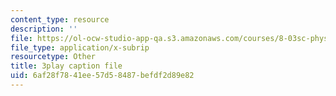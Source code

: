 ```yaml
---
content_type: resource
description: ''
file: https://ol-ocw-studio-app-qa.s3.amazonaws.com/courses/8-03sc-physics-iii-vibrations-and-waves-fall-2016/6af28f7841ee57d58487befdf2d89e82_gDzWxDqb8Xg.vtt
file_type: application/x-subrip
resourcetype: Other
title: 3play caption file
uid: 6af28f78-41ee-57d5-8487-befdf2d89e82
---
```


